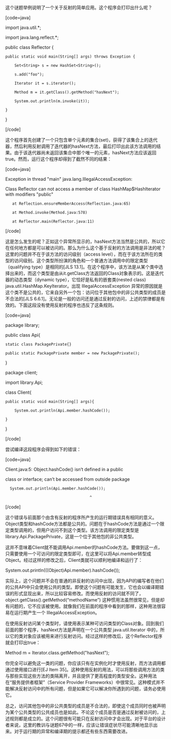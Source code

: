 这个谜题举例说明了一个关于反射的简单应用。这个程序会打印出什么呢？ 
[code=java]
import java.util.*;
import java.lang.reflect.*;
public class Reflector {
    public static void main(String[] args) throws Exception {
        Set<String> s = new HashSet<String>();
        s.add("foo");
        Iterator it = s.iterator();
        Method m = it.getClass().getMethod("hasNext");
        System.out.println(m.invoke(it));
    }
}
[/code]
这个程序首先创建了一个只包含单个元素的集合(set)，获得了该集合上的迭代器，然后利用反射调用了迭代器的hasNext方法，最后打印出此该方法调用的结果。由于该迭代器尚未返回该集合中那个唯一的元素，hasNext方法应该返回true。然而，运行这个程序却得到了截然不同的结果：
[code=java] 
Exception in thread "main" java.lang.IllegalAccessException: 
   Class Reflector can not access a member of class HashMap$HashIterator with modifiers "public"
       at Reflection.ensureMemberAccess(Reflection.java:65)
       at Method.invoke(Method.java:578)
       at Reflector.main(Reflector.java:11)
[/code]
这是怎么发生的呢？正如这个异常所显示的，hasNext方法当然是公共的，所以它在任何地方都是可以被访问的。那么为什么这个基于反射的方法调用是非法的呢？这里的问题并不在于该方法的访问级别（access level），而在于该方法所在的类型的访问级别。这个类型所扮演的角色和一个普通方法调用中的限定类型（qualifying type）是相同的[JLS 13.1]。在这个程序中，该方法是从某个类中选择出来的，而这个类型是由从it.getClass方法返回的Class对象表示的。这是迭代器的动态类型（dynamic type），它恰好是私有的嵌套类(nested class) java.util.HashMap.KeyIterator。出现 IllegalAccessException 异常的原因就是这个类不是公共的，它来自另外一个包：访问位于其他包中的非公共类型的成员是不合法的[JLS 6.6.1]。无论是一般的访问还是通过反射的访问，上述的禁律都是有效的。下面这段没有使用反射的程序也违反了这条规则。 
[code=java]
package library;
public class Api{
    static class PackagePrivate{}
    public static PackagePrivate member = new PackagePrivate();
}

package client;
import library.Api;
class Client{
    public static void main(String[] args){
        System.out.println(Api.member.hashCode());
    }
}
[/code]
尝试编译这段程序会得到如下的错误： 
[code=java]
Client.java:5: Object.hashCode() isn‘t defined in a public 
class or interface; can’t be accessed from outside package
      System.out.println(Api.member.hashCode());
                                         ^
[/code]
这个错误与前面那个由含有反射的程序所产生的运行期错误具有相同的意义。Object类型和hashCode方法都是公共的。问题在于hashCode方法是通过一个限定类型调用的，但用户访问不到这个类型。该方法调用的限定类型是library.Api.PackagePrivate，这是一个位于其他包的非公共类型。 
这并不意味着Client就不能调用Api.member的hashCode方法。要做到这一点，只需要使用一个可访问的限定类型即可，在这里可以将Api.member转型成Object。经过这样的修改之后，Client类就可以顺利地编译和运行了： 
System.out.println(((Object)Api.member).hashCode());
实际上，这个问题并不会在普通的非反射的访问中出现，因为API的编写者在他们的公共API中只会使用公共的类型。即使这个问题有可能发生，它也会以编译期错误的形式显现出来，所以比较容易修改。而使用反射的访问就不同了，object.getClass().getMethod(“methodName”) 这种惯用法虽然很常见，但是却有问题的，它不应该被使用。就像我们在前面的程序中看到的那样，这种用法很容易在运行期产生一个 IllegalAccessException。 
在使用反射访问某个类型时，请使用表示某种可访问类型的Class对象。回到我们前面的那个程序，hasNext方法是声明在一个公共类型 java.util.Iterator 中的，所以它的类对象应该被用来进行反射访问。经过这样的修改后，这个Reflector程序就会打印出true： 
Method m = Iterator.class.getMethod("hasNext");
你完全可以避免这一类的问题，你应该只有在实例化时才使用反射，而方法调用都通过使用接口进行[EJ Item 35]。这种使用反射的用法，可以将那些调用方法的类与那些实现这些方法的类隔离开，并且提供了更高程度的类型安全。这种用法在“服务提供者框架”（Service Provider Frameworks）中很常见。这种模式并不能解决反射访问中的所有问题，但是如果它可以解决你所遇到的问题，请务必使用它。 
总之，访问其他包中的非公共类型的成员是不合法的，即使这个成员同时也被声明为某个公共类型的公共成员也是如此。不论这个成员是否是通过反射被访问的，上述规则都是成立的。这个问题很有可能只在反射访问中才会出现。对于平台的设计者来说，这里的教训与谜题67中的一样，应该让错误症状尽可能清晰地显示出来。对于运行期的异常和编译期的提示都还有些东西需要改进。